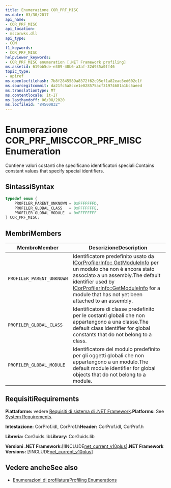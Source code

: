 ```yaml
---
title: Enumerazione COR_PRF_MISC
ms.date: 03/30/2017
api_name:
- COR_PRF_MISC
api_location:
- mscorwks.dll
api_type:
- COM
f1_keywords:
- COR_PRF_MISC
helpviewer_keywords:
- COR_PRF_MISC enumeration [.NET Framework profiling]
ms.assetid: 619bb5de-e309-48b6-a3af-32d935a0ff46
topic_type:
- apiref
ms.openlocfilehash: 7b8f2845589a8372f62c95ef1a82eae3ed602c1f
ms.sourcegitcommit: da21fc5a8cce1e028575acf31974681a1bc5aeed
ms.translationtype: MT
ms.contentlocale: it-IT
ms.lasthandoff: 06/08/2020
ms.locfileid: "84500832"
---
```

# <a name="cor_prf_misc-enumeration"></a><span data-ttu-id="457b1-102">Enumerazione COR_PRF_MISC</span><span class="sxs-lookup"><span data-stu-id="457b1-102">COR_PRF_MISC Enumeration</span></span>
<span data-ttu-id="457b1-103">Contiene valori costanti che specificano identificatori speciali.</span><span class="sxs-lookup"><span data-stu-id="457b1-103">Contains constant values that specify special identifiers.</span></span>  
  
## <a name="syntax"></a><span data-ttu-id="457b1-104">Sintassi</span><span class="sxs-lookup"><span data-stu-id="457b1-104">Syntax</span></span>  
  
```cpp  
typedef enum {  
    PROFILER_PARENT_UNKNOWN = 0xFFFFFFFD,  
    PROFILER_GLOBAL_CLASS   = 0xFFFFFFFE,  
    PROFILER_GLOBAL_MODULE  = 0xFFFFFFFF  
} COR_PRF_MISC;  
```  
  
## <a name="members"></a><span data-ttu-id="457b1-105">Membri</span><span class="sxs-lookup"><span data-stu-id="457b1-105">Members</span></span>  
  
|<span data-ttu-id="457b1-106">Membro</span><span class="sxs-lookup"><span data-stu-id="457b1-106">Member</span></span>|<span data-ttu-id="457b1-107">Descrizione</span><span class="sxs-lookup"><span data-stu-id="457b1-107">Description</span></span>|  
|------------|-----------------|  
|`PROFILER_PARENT_UNKNOWN`|<span data-ttu-id="457b1-108">Identificatore predefinito usato da [ICorProfilerInfo:: GetModuleInfo](icorprofilerinfo-getmoduleinfo-method.md) per un modulo che non è ancora stato associato a un assembly.</span><span class="sxs-lookup"><span data-stu-id="457b1-108">The default identifier used by [ICorProfilerInfo::GetModuleInfo](icorprofilerinfo-getmoduleinfo-method.md) for a module that has not yet been attached to an assembly.</span></span>|  
|`PROFILER_GLOBAL_CLASS`|<span data-ttu-id="457b1-109">Identificatore di classe predefinito per le costanti globali che non appartengono a una classe.</span><span class="sxs-lookup"><span data-stu-id="457b1-109">The default class identifier for global constants that do not belong to a class.</span></span>|  
|`PROFILER_GLOBAL_MODULE`|<span data-ttu-id="457b1-110">Identificatore del modulo predefinito per gli oggetti globali che non appartengono a un modulo.</span><span class="sxs-lookup"><span data-stu-id="457b1-110">The default module identifier for global objects that do not belong to a module.</span></span>|  
  
## <a name="requirements"></a><span data-ttu-id="457b1-111">Requisiti</span><span class="sxs-lookup"><span data-stu-id="457b1-111">Requirements</span></span>  
 <span data-ttu-id="457b1-112">**Piattaforme:** vedere [Requisiti di sistema di .NET Framework](../../get-started/system-requirements.md).</span><span class="sxs-lookup"><span data-stu-id="457b1-112">**Platforms:** See [System Requirements](../../get-started/system-requirements.md).</span></span>  
  
 <span data-ttu-id="457b1-113">**Intestazione:** CorProf.idl, CorProf.h</span><span class="sxs-lookup"><span data-stu-id="457b1-113">**Header:** CorProf.idl, CorProf.h</span></span>  
  
 <span data-ttu-id="457b1-114">**Libreria:** CorGuids.lib</span><span class="sxs-lookup"><span data-stu-id="457b1-114">**Library:** CorGuids.lib</span></span>  
  
 <span data-ttu-id="457b1-115">**Versioni .NET Framework:**[!INCLUDE[net_current_v10plus](../../../../includes/net-current-v10plus-md.md)]</span><span class="sxs-lookup"><span data-stu-id="457b1-115">**.NET Framework Versions:** [!INCLUDE[net_current_v10plus](../../../../includes/net-current-v10plus-md.md)]</span></span>  
  
## <a name="see-also"></a><span data-ttu-id="457b1-116">Vedere anche</span><span class="sxs-lookup"><span data-stu-id="457b1-116">See also</span></span>

- [<span data-ttu-id="457b1-117">Enumerazioni di profilatura</span><span class="sxs-lookup"><span data-stu-id="457b1-117">Profiling Enumerations</span></span>](profiling-enumerations.md)
